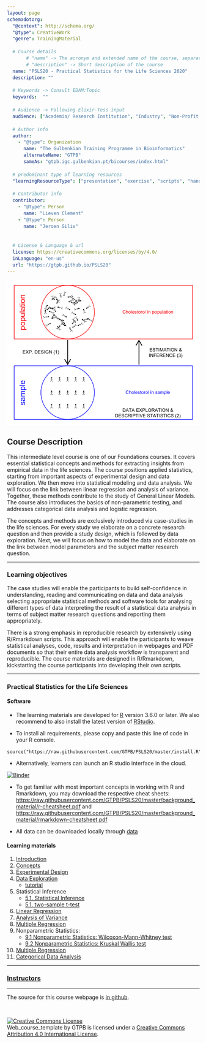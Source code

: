```yaml
---
layout: page
schemadotorg:
  "@context": http://schema.org/
  "@type": CreativeWork
  "genre": TrainingMaterial

  # Course details
       # "name" -> The acronym and extended name of the course, separated by " - "
       # "description" -> Short description of the course
  name: "PSLS20 - Practical Statistics for the Life Sciences 2020"
  description: ""

  # Keywords -> Consult EDAM:Topic
  keywords:  ""

  # Audience -> Following Elixir-Tess input
  audience: ["Academia/ Research Institution", "Industry", "Non-Profit Organisation", "Healthcare"]

  # Author info
  author:
    - "@type": Organization
      name: "The Gulbenkian Training Programme in Bioinformatics"
      alternateName: "GTPB"
      sameAs: "gtpb.igc.gulbenkian.pt/bicourses/index.html"

  # predominant type of learning resources
  "learningResourceType": ["presentation", "exercise", "scripts", "handout"]

  # Contributor info
  contributor:
    - "@type": Person
      name: "Lieven Clement"
    - "@type": Person
      name: "Jeroen Gilis"


  # License & Language & url
  license: https://creativecommons.org/licenses/by/4.0/
  inLanguage: "en-us"
  url: "https://gtpb.github.io/PSLS20"
---
```



![IntroFig](./assets/introFig.png)

## Course Description

This intermediate level course is one of our Foundations courses. It covers essential statistical concepts and methods for extracting insights from empirical data in the life sciences. The course positions applied statistics, starting from important aspects of experimental design and data exploration. We then move into statistical modeling and data analysis. We will focus on the link between linear regression and analysis of variance. Together, these methods contribute to the study of General Linear Models. The course also introduces the basics of non-parametric testing, and addresses categorical data analysis and logistic regression.

The concepts and methods are exclusively introduced via case-studies in the life sciences. For every study we elaborate on a concrete research question and then provide a study design, which is followed by data exploration. Next, we will focus on how to model the data and elaborate on the link between model parameters and the subject matter research question.

---

### Learning objectives

The case studies will enable the participants to build self-confidence in
understanding, reading and communicating on data and data analysis
selecting appropriate statistical methods and software tools for analysing different types of data
interpreting the result of a statistical data analysis in terms of subject matter research questions and reporting them appropriately.

There is a strong emphasis in reproducible research by extensively using R/Rmarkdown scripts. This approach will enable the participants to weave statistical analyses, code, results and interpretation in webpages and PDF documents so that their entire data analysis workflow is transparent and reproducible. The course materials are designed in R/Rmarkdown, kickstarting the course participants into developing their own scripts.

---

### Practical Statistics for the Life Sciences

#### Software

- The learning materials are developed for [R](https://www.r-project.org/) version 3.6.0 or later. We also recommend to also install the latest version of [RStudio](https://www.rstudio.com/products/rstudio/download/).

- To install all requirements, please copy and paste this line of code in your R console.

```
source("https://raw.githubusercontent.com/GTPB/PSLS20/master/install.R")
```

- Alternatively, learners can launch an R studio interface in the cloud.

[![Binder](http://mybinder.org/badge.svg)](https://mybinder.org/v2/gh/GTPB/PSLS20/master?urlpath=rstudio)

- To get familiar with most important concepts in working with R and Rmarkdown, you may download the respective cheat sheets:
https://raw.githubusercontent.com/GTPB/PSLS20/master/background_material/r-cheatsheet.pdf 
and https://raw.githubusercontent.com/GTPB/PSLS20/master/background_material/rmarkdown-cheatsheet.pdf

- All data can be downloaded locally through 
[data](assets/data.zip)



#### Learning materials

1. [Introduction](pages/01-intro.html)
2. [Concepts](pages/02-concepts.html)
3. [Experimental Design](pages/03-experimentalDesign.html)
4. [Data Exploration](pages/04-dataExploration.html)
    - [tutorial](pages/04_dataExploration.md)
5. Statistical Inference
    - [5.1. Statistical Inference](pages/05-statisticalInference.html)
    - [5.1. two-sample t-test](pages/05-statisticalInference-twosampleT.html)
6. [Linear Regression](pages/06-linearRegression.html)
7. [Analysis of Variance](pages/07-Anova.html)
8. [Multiple Regression](pages/08-MultipleRegression.html)
9. Nonparametric Statistics:
    - [9.1 Nonparametric Statistics: Wilcoxon-Mann-Whitney test](pages/09-NonparametericStatistics-WilcoxonMannWhitney.html)
    - [9.2 Nonparametric Statistics: Kruskal Wallis test](pages/09-NonparametericStatistics-KruskalWallis.html)
10. [Multiple Regression](pages/10-MultipleRegression.html)
11. [Categorical Data Analysis](pages/11-categoricalDataAnalysis.html)

---


### [Instructors](pages/instructors.md)


---

The source for this course webpage is [in github](https://github.com/GTPB/Web_course_template).

<br/>

<a rel="license" href="http://creativecommons.org/licenses/by/4.0/"><img alt="Creative Commons License" style="border-width:0" src="https://i.creativecommons.org/l/by/4.0/88x31.png" /></a><br /><span xmlns:dct="http://purl.org/dc/terms/" property="dct:title">Web_course_template</span> by <span xmlns:cc="http://creativecommons.org/ns#" property="cc:attributionName">GTPB</span> is licensed under a <a rel="license" href="http://creativecommons.org/licenses/by/4.0/">Creative Commons Attribution 4.0 International License</a>.
